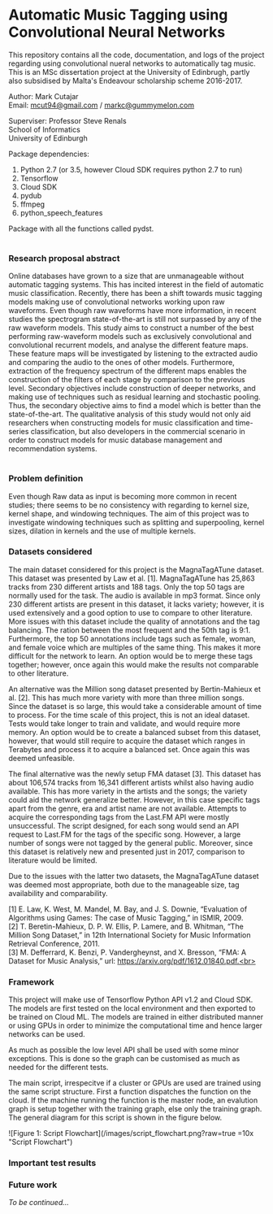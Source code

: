 # Automatic Music Tagging using Convolutional Neural Networks

This repository contains all the code, documentation, and logs of the project regarding using convolutional nueral networks to automatically tag music. This is an MSc dissertation project at the University of Edinbrugh, partly also subsidised by Malta's Endeavour scholarship scheme 2016-2017.

Author: Mark Cutajar <br>
Email: mcut94@gmail.com / markc@gummymelon.com

Superviser: Professor Steve Renals <br>
School of Informatics <br>
University of Edinburgh

Package dependencies:
1. Python 2.7 (or 3.5, however Cloud SDK requires python 2.7 to run)
2. Tensorflow
3. Cloud SDK
4. pydub
5. ffmpeg
6. python_speech_features

Package with all the functions called pydst.
<br><br>
### Research proposal abstract

Online databases have grown to a size that are unmanageable without automatic tagging systems. This has incited interest in the field of automatic music classification. Recently, there has been a shift towards music tagging models making use of convolutional networks working upon raw waveforms. Even though raw waveforms have more information, in recent studies the spectrogram state-of-the-art is still not surpassed by any of the raw waveform models. This study aims to construct a number of the best performing raw-waveform models such as exclusively convolutional and convolutional recurrent models, and analyse the different feature maps. These feature maps will be investigated by listening to the extracted audio and comparing the audio to the ones of other models. Furthermore, extraction of the frequency spectrum of the different maps enables the construction of the filters of each stage by comparison to the previous level. Secondary objectives include construction of deeper networks, and making use of techniques such as residual learning and stochastic pooling. Thus, the secondary objective aims to find a model which is better than the state-of-the-art. The qualitative analysis of this study would not only aid researchers when constructing models for music classification and time-series classification, but also developers in the commercial scenario in order to construct models for music database management and recommendation systems. 
<br><br>

### Problem definition

Even though Raw data as input is becoming more common in recent studies; there seems to be no consistency with regarding to kernel size, kernel shape, and windowing techniques. The aim of this project was to investigate windowing techniques such as splitting and superpooling, kernel sizes, dilation in kernels and the use of multiple kernels.

### Datasets considered

The main dataset considered for this project is the MagnaTagATune dataset. This dataset was presented by Law et al. [1]. MagnaTagATune has 25,863 tracks from 230 different artists and 188 tags. Only the top 50 tags are normally used for the task. The audio is available in mp3 format. Since only 230 different artists are present in this dataset, it lacks variety; however, it is used extensively and a good option to use to compare to other literature. More issues with this dataset include the quality of annotations and the tag balancing. The ration between the most frequent and the 50th tag is 9:1. Furthermore, the top 50 annotations include tags such as female, woman, and female voice which are multiples of the same thing. This makes it more difficult for the network to learn. An option would be to merge these tags together; however, once again this would make the results not comparable to other literature.<br>

An alternative was the Million song dataset presented by Bertin-Mahieux et al. [2]. This has much more variety with more than three million songs. Since the dataset is so large, this would take a considerable amount of time to process. For the time scale of this project, this is not an ideal dataset. Tests would take longer to train and validate, and would require more memory. An option would be to create a balanced subset from this dataset, however, that would still require to acquire the dataset which ranges in Terabytes and process it to acquire a balanced set. Once again this was deemed unfeasible.<br>

The final alternative was the newly setup FMA dataset [3]. This dataset has about 106,574 tracks from 16,341 different artists whilst also having audio available. This has more variety in the artists and the songs; the variety could aid the network generalize better. However, in this case specific tags apart from the genre, era and artist name are not available. Attempts to acquire the corresponding tags from the Last.FM API were mostly unsuccessful. The script designed, for each song would send an API request to Last.FM for the tags of the specific song. However, a large number of songs were not tagged by the general public. Moreover, since this dataset is relatively new and presented just in 2017, comparison to literature would be limited.<br>

Due to the issues with the latter two datasets, the MagnaTagATune dataset was deemed most appropriate, both due to the manageable size, tag availability and comparability.<br>

[1] E. Law, K. West, M. Mandel, M. Bay, and J. S. Downie, “Evaluation of Algorithms using Games: The case of Music Tagging,” in ISMIR, 2009.<br>
[2]	T. Beretin-Mahieux, D. P. W. Ellis, P. Lamere, and B. Whitman, “The Million Song Dataset,” in 12th International Society for Music Information Retrieval Conference, 2011.<br>
[3]	M. Defferrard, K. Benzi, P. Vandergheynst, and X. Bresson, “FMA: A Dataset for Music Analysis,” url: https://arxiv.org/pdf/1612.01840.pdf.<br>

### Framework

This project will make use of Tensorflow Python API v1.2 and Cloud SDK. The models are first tested on the local environment and then exported to be trained on Cloud ML. The models are trained in either distributed manner or using GPUs in order to minimize the computational time and hence larger networks can be used. 

As much as possible the low level API shall be used with some minor exceptions. This is done so the graph can be customised as much as needed for the different tests.

The main script, irrespecitve if a cluster or GPUs are used are trained using the same script structure. First a function dispatches the function on the cloud. If the machine running the function is the master node, an evalution graph is setup together with the training graph, else only the training graph. The general diagram for this script is shown in the figure below.

![Figure 1: Script Flowchart](/images/script_flowchart.png?raw=true =10x "Script Flowchart")

### Important test results

### Future work

*To be continued...*


